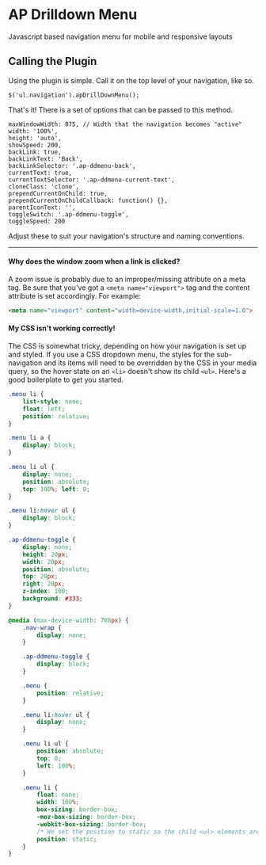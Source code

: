 # AP Drilldown Menu

Javascript based navigation menu for mobile and responsive layouts

## Calling the Plugin

Using the plugin is simple. Call it on the top level of your navigation, like so.

    $('ul.navigation').apDrillDownMenu();

That's it! There is a set of options that can be passed to this method.

    maxWindowWidth: 875, // Width that the navigation becomes "active"
    width: '100%',
    height: 'auto',
    showSpeed: 200,
    backLink: true,
    backLinkText: 'Back',
    backLinkSelector: '.ap-ddmenu-back',
    currentText: true,
    currentTextSelector: '.ap-ddmenu-current-text',
    cloneClass: 'clone',
    prependCurrentOnChild: true,
    prependCurrentOnChildCallback: function() {},
    parentIconText: '',
    toggleSwitch: '.ap-ddmenu-toggle',
    toggleSpeed: 200

Adjust these to suit your navigation's structure and naming conventions.

--------------------------------------------------

#### Why does the window zoom when a link is clicked?
A zoom issue is probably due to an improper/missing attribute on a meta tag. Be sure that you've got a `<meta name="viewport">` tag and the content attribute is set accordingly. For example:

```html
<meta name="viewport" content="width=device-width,initial-scale=1.0">
```
#### My CSS isn't working correctly!
The CSS is somewhat tricky, depending on how your navigation is set up and styled. If you use a CSS dropdown menu, the styles for the sub-navigation and its items will need to be overridden by the CSS in your media query, so the hover state on an `<li>` doesn't show its child `<ul>`. Here's a good boilerplate to get you started.

```css
.menu li {
    list-style: none;
    float: left;
    position: relative;
}

.menu li a {
    display: block;
}

.menu li ul {
    display: none;
    position: absolute;
    top: 100%; left: 0;
}

.menu li:hover ul {
    display: block;
}

.ap-ddmenu-toggle {
    display: none;
    height: 20px;
    width: 20px;
    position: absolute;
    top: 20px;
    right: 20px;
    z-index: 100;
    background: #333;
}

@media (max-device-width: 768px) {
    .nav-wrap {
        display: none;
    }

    .ap-ddmenu-toggle {
        display: block;
    }

    .menu {
        position: relative;
    }

    .menu li:hover ul {
        display: none;
    }

    .menu li ul {
        position: absolute;
        top: 0;
        left: 100%;
    }

    .menu li {
        float: none;
        width: 100%;
        box-sizing: border-box;
        -moz-box-sizing: border-box;
        -webkit-box-sizing: border-box;
        /* We set the position to static so the child <ul> elements are positioned based on the top level <ul> */
        position: static;
    }
}
```
